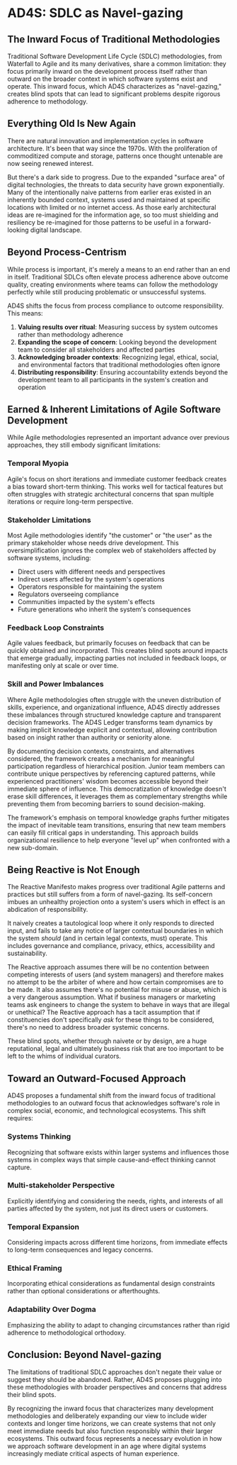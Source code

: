 # AD4S: SDLC as Navel-gazing

## The Inward Focus of Traditional Methodologies

Traditional Software Development Life Cycle (SDLC) methodologies, from Waterfall to Agile and its many derivatives, share a common limitation: they focus primarily inward on the development process itself rather than outward on the broader context in which software systems exist and operate. This inward focus, which AD4S characterizes as "navel-gazing," creates blind spots that can lead to significant problems despite rigorous adherence to methodology.

## Everything Old Is New Again

There are natural innovation and implementation cycles in software architecture. It's been that way since the 1970s. With the proliferation of commoditized compute and storage, patterns once thought untenable are now seeing renewed interest. 

But there's a dark side to progress. Due to the expanded "surface area" of digital technologies, the threats to data security have grown exponentially. Many of the intentionally naive patterns from earlier eras existed in an inherently bounded context, systems used and maintained at specific locations with limited or no internet access. As those early architectural ideas are re-imagined for the information age, so too must shielding and resiliency be re-imagined for those patterns to be useful in a forward-looking digital landscape.

## Beyond Process-Centrism

While process is important, it's merely a means to an end rather than an end in itself. Traditional SDLCs often elevate process adherence above outcome quality, creating environments where teams can follow the methodology perfectly while still producing problematic or unsuccessful systems.

AD4S shifts the focus from process compliance to outcome responsibility. This means:

1. **Valuing results over ritual**: Measuring success by system outcomes rather than methodology adherence
2. **Expanding the scope of concern**: Looking beyond the development team to consider all stakeholders and affected parties
3. **Acknowledging broader contexts**: Recognizing legal, ethical, social, and environmental factors that traditional methodologies often ignore
4. **Distributing responsibility**: Ensuring accountability extends beyond the development team to all participants in the system's creation and operation

## Earned & Inherent Limitations of Agile Software Development

While Agile methodologies represented an important advance over previous approaches, they still embody significant limitations:

### Temporal Myopia

Agile's focus on short iterations and immediate customer feedback creates a bias toward short-term thinking. This works well for tactical features but often struggles with strategic architectural concerns that span multiple iterations or require long-term perspective.

### Stakeholder Limitations

Most Agile methodologies identify "the customer" or "the user" as the primary stakeholder whose needs drive development. This oversimplification ignores the complex web of stakeholders affected by software systems, including:

- Direct users with different needs and perspectives
- Indirect users affected by the system's operations
- Operators responsible for maintaining the system
- Regulators overseeing compliance
- Communities impacted by the system's effects
- Future generations who inherit the system's consequences

### Feedback Loop Constraints

Agile values feedback, but primarily focuses on feedback that can be quickly obtained and incorporated. This creates blind spots around impacts that emerge gradually, impacting parties not included in feedback loops, or manifesting only at scale or over time.

### Skill and Power Imbalances

Where Agile methodologies often struggle with the uneven distribution of skills, experience, and organizational influence, AD4S directly addresses these imbalances through structured knowledge capture and transparent decision frameworks. The AD4S Ledger transforms team dynamics by making implicit knowledge explicit and contextual, allowing contribution based on insight rather than authority or seniority alone.

By documenting decision contexts, constraints, and alternatives considered, the framework creates a mechanism for meaningful participation regardless of hierarchical position. Junior team members can contribute unique perspectives by referencing captured patterns, while experienced practitioners' wisdom becomes accessible beyond their immediate sphere of influence. This democratization of knowledge doesn't erase skill differences, it leverages them as complementary strengths while preventing them from becoming barriers to sound decision-making.

The framework's emphasis on temporal knowledge graphs further mitigates the impact of inevitable team transitions, ensuring that new team members can easily fill critical gaps in understanding. This approach builds organizational resilience to help everyone "level up" when confronted with a new sub-domain.

## Being Reactive is Not Enough

The Reactive Manifesto makes progress over traditional Agile patterns and practices but still suffers from a form of navel-gazing. Its self-concern imbues an unhealthy projection onto a system's users which in effect is an abdication of responsibility.

It naively creates a tautological loop where it only responds to directed input, and fails to take any notice of larger contextual boundaries in which the system *should* (and in certain legal contexts, must) operate. This includes governance and compliance, privacy, ethics, accessibility and sustainability.

The Reactive approach assumes there will be no contention between competing interests of users (and system managers) and therefore makes no attempt to be the arbiter of where and how certain compromises are to be made. It also assumes there's no potential for misuse or abuse, which is a very dangerous assumption. What if business managers or marketing teams ask engineers to change the system to behave in ways that are illegal or unethical? The Reactive approach has a tacit assumption that if constituencies don't specifically *ask* for these things to be considered, there's no need to address broader systemic concerns.

These blind spots, whether through naivete or by design, are a huge reputational, legal and ultimately business risk that are too important to be left to the whims of individual curators.

## Toward an Outward-Focused Approach

AD4S proposes a fundamental shift from the inward focus of traditional methodologies to an outward focus that acknowledges software's role in complex social, economic, and technological ecosystems. This shift requires:

### Systems Thinking

Recognizing that software exists within larger systems and influences those systems in complex ways that simple cause-and-effect thinking cannot capture.

### Multi-stakeholder Perspective

Explicitly identifying and considering the needs, rights, and interests of all parties affected by the system, not just its direct users or customers.

### Temporal Expansion

Considering impacts across different time horizons, from immediate effects to long-term consequences and legacy concerns.

### Ethical Framing

Incorporating ethical considerations as fundamental design constraints rather than optional considerations or afterthoughts.

### Adaptability Over Dogma

Emphasizing the ability to adapt to changing circumstances rather than rigid adherence to methodological orthodoxy.

## Conclusion: Beyond Navel-gazing

The limitations of traditional SDLC approaches don't negate their value or suggest they should be abandoned. Rather, AD4S proposes plugging into these methodologies with broader perspectives and concerns that address their blind spots.

By recognizing the inward focus that characterizes many development methodologies and deliberately expanding our view to include wider contexts and longer time horizons, we can create systems that not only meet immediate needs but also function responsibly within their larger ecosystems. This outward focus represents a necessary evolution in how we approach software development in an age where digital systems increasingly mediate critical aspects of human experience.
